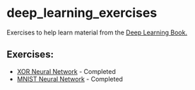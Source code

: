 # deep_learning_exercises
Exercises to help learn material from the 
[Deep Learning Book.](http://www.deeplearningbook.org/)

## Exercises:
 - [XOR Neural Network](./xor_nn) - Completed
 - [MNIST Neural Network](./mnist_nn) - Completed
